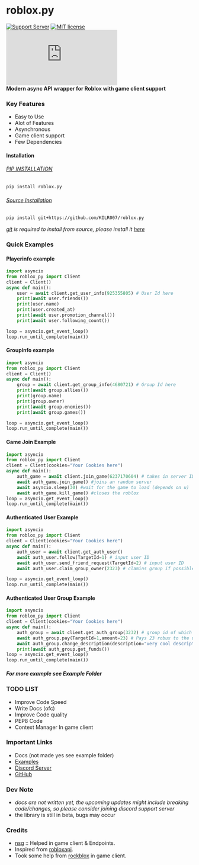 
# **roblox.py**

[![Support Server](https://img.shields.io/discord/591914197219016707.svg?label=Discord&logo=Discord&colorB=7289da&style=for-the-badge)](https://discord.gg/vpEv3HJ)  [![MIT license](https://img.shields.io/badge/License-MIT-blue.svg)](https://github.com/KILR007/pyrblx/blob/master/LICENSE.txt)  [![Downloads](https://static.pepy.tech/badge/roblox.py)](https://static.pepy.tech/badge/roblox.py)  
**Modern async API wrapper for Roblox with game client support**

### Key Features
- Easy to Use
- Alot of Features
- Asynchronous
- Game client support
- Few Dependencies

#### Installation
###### [PIP INSTALLATION](https://pypi.org/project/roblox.py/)
````bash
pip install roblox.py
````

###### [Source Installation](https://github.com/KILR007/roblox.py/)
````bash
pip install git+https://github.com/KILR007/roblox.py
````  
*[git](https://git-scm.com/) is required to install from source, please install it [here](https://git-scm.com/downloads)*

### Quick Examples

#### Playerinfo example
````python
import asyncio
from roblox_py import Client
client = Client()
async def main():
    user = await client.get_user_info(925355805) # User Id here
    print(await user.friends())
    print(user.name)
    print(user.created_at)
    print(await user.promotion_channel())
    print(await user.following_count())

loop = asyncio.get_event_loop()
loop.run_until_complete(main())
````
#### Groupinfo example

````python
import asyncio
from roblox_py import Client
client = Client()
async def main():
    group = await client.get_group_info(4680721) # Group Id here
    print(await group.allies())
    print(group.name)
    print(group.owner)
    print(await group.enemies())
    print(await group.games())

loop = asyncio.get_event_loop()
loop.run_until_complete(main())
````
#### Game Join Example

````python
import asyncio
from roblox_py import Client
client = Client(cookies="Your Cookies here")
async def main():
    auth_game = await client.join_game(6237170604) # takes in server ID
    await auth_game.join_game() #joins an random server
    await asyncio.sleep(30) #wait for the game to load (depends on u)
    await auth_game.kill_game() #closes the roblox
loop = asyncio.get_event_loop()
loop.run_until_complete(main())
````

#### Authenticated User Example

````python
import asyncio
from roblox_py import Client
client = Client(cookies="Your Cookies here")
async def main():
    auth_user = await client.get_auth_user()
    await auth_user.follow(TargetId=1) # input user ID
    await auth_user.send_friend_request(TargetId=2) # input user ID
    await auth_user.claim_group_owner(2323) # clamins group if possible

loop = asyncio.get_event_loop()
loop.run_until_complete(main())
````

#### Authenticated User Group Example

````python
import asyncio
from roblox_py import Client
client = Client(cookies="Your Cookies here")
async def main():
    auth_group = await client.get_auth_group(3232) # group id of which u wanna take actions with
    await auth_group.pay(TargetId=1,amount=23) # Pays 23 robux to the user with the spcified user_id
    await auth_group.change_description(description="very cool description")
    print(await auth_group.get_funds())
loop = asyncio.get_event_loop()
loop.run_until_complete(main())
````
##### *For more example see Example Folder*

### TODO LIST
- Improve Code Speed
- Write Docs (ofc)
- Improve Code quality
- PEP8 Code
- Context Manager In game client

### Important Links
- Docs (not made yes see example folder)
- [Examples](https://github.com/KILR007/roblox.py/tree/master/Examples)
- [Discord Server](https://discord.gg/vpEv3HJ)
- [GitHub](https://github.com/KILR007/roblox.py)

### Dev Note
- *docs are not written yet, the upcoming updates might include breaking code/changes, so please consider joining discord support server*
- the library is still in beta, bugs may occur

### Credits
- [nsg](https://github.com/nsg-mfd) :: Helped in game client & Endpoints.
- Inspired from [robloxapi](https://github.com/iranathan/robloxapi).
- Took some help from [rockblox](https://pypi.org/project/rockblox/) in game client.
